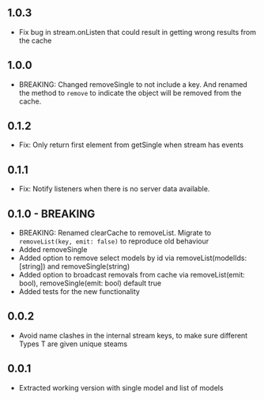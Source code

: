 ## 1.0.3

* Fix bug in stream.onListen that could result in getting wrong results from the cache

## 1.0.0

* BREAKING: Changed removeSingle to not include a key. And renamed the method to `remove` to indicate the object will be removed from the cache.

## 0.1.2

* Fix: Only return first element from getSingle when stream has events
  
## 0.1.1

* Fix: Notify listeners when there is no server data available. 

## 0.1.0 - BREAKING

* BREAKING: Renamed clearCache to removeList. Migrate to `removeList(key, emit: false)` to reproduce old behaviour
* Added removeSingle
* Added option to remove select models by id via removeList(modelIds:[string]) and removeSingle(string)
* Added option to broadcast removals from cache via removeList(emit: bool), removeSingle(emit: bool) default true
* Added tests for the new functionality

## 0.0.2

* Avoid name clashes in the internal stream keys, to make sure different Types T are given unique steams

## 0.0.1

* Extracted working version with single model and list of models

